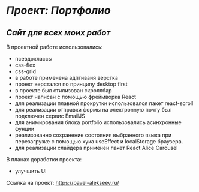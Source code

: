 # **_Проект: Портфолио_**
## *Сайт для всех моих работ*

В проектной работе использовались:
* псевдоклассы
* css-flex
* css-grid
* в работе применена адптиваня верстка
* проект верстался по принципу desktop first
* в проекте был стилизован скроллбар
* проект написан с помощью фреймворка React
* для реализации плавной прокрутки использовался пакет react-scroll
* для реализации отправки формы на электронную почту был подключен сервис EmailJS
* для анимирования блока portfolio использовались асинхронные фунции
* реализованно сохранение состояния выбранного языка при перезагрузке с помощью хука useEffect и localStorage браузера.
* для реализации слайдера применен пакет React Alice Carousel

В планах доработки проекта:
* улучшить UI


Ссылка на проект: https://pavel-alekseev.ru/
